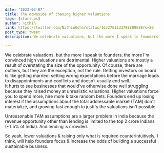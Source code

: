 ```yaml
---
date: '2023-03-07'
title: The downside of chasing higher valuations
tags: [startups]
author: nithin
link: https://twitter.com/Nithin0dha/status/1632751133788889088?s=20
post_type: tweet
description: We celebrate valuations, but the more I speak to founders, the more I'm convinced high valuations are detrimental...

---
```


We celebrate valuations, but the more I speak to founders, the more I'm convinced high valuations are detrimental. Higher valuations are mostly a result of overstating the size of the opportunity. Of course, there are outliers, but they are the exception, not the rule. Getting investors on board is like getting married: setting wrong expectations before the marriage leads to disappointments and conflicts and doesn’t usually end well.                                                                                                                     
It hurts to see businesses that would've otherwise done well struggling because they raised money at unrealistic valuations.
Higher valuations force you to spend more, hire more & take random bets. Founders end up losing interest if the assumptions about the total addressable market (TAM) don't materialize, and growing fast enough to justify the valuations isn't possible.

Unreasonable TAM assumptions are a larger problem in India because the revenue opportunity other than lending is limited to the top 2 crore Indians (~1.5% of India). And lending is crowded.

So yeah, lower valuations & raising only what is required counterintuitively, I think, will help founders focus & increase the odds of building a successful sustainable business.
